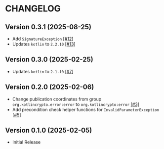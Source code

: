 # CHANGELOG

## Version 0.3.1 (2025-08-25)
 - Add `SignatureException` [[#12]][12]
 - Updates `kotlin` to `2.2.10` [[#13]][13]

## Version 0.3.0 (2025-02-25)
 - Updates `kotlin` to `2.1.10` [[#7]][7]

## Version 0.2.0 (2025-02-06)
 - Change publication coordinates from group `org.kotlincrypto.error:error` to `org.kotlincrypto:error` [[#3]][3]
 - Add precondition check helper functions for `InvalidParameterException` [[#5]][5]

## Version 0.1.0 (2025-02-05)
 - Initial Release

[3]: https://github.com/KotlinCrypto/error/pull/3
[5]: https://github.com/KotlinCrypto/error/pull/5
[7]: https://github.com/KotlinCrypto/error/pull/7
[12]: https://github.com/KotlinCrypto/error/pull/12
[13]: https://github.com/KotlinCrypto/error/pull/13

